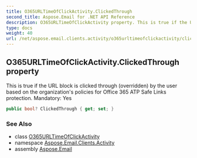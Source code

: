 ```yaml
---
title: O365URLTimeOfClickActivity.ClickedThrough
second_title: Aspose.Email for .NET API Reference
description: O365URLTimeOfClickActivity property. This is true if the URL block is clicked through overridden by the user based on the organizations policies for Office 365 ATP Safe Links protection. Mandatory Yes
type: docs
weight: 40
url: /net/aspose.email.clients.activity/o365urltimeofclickactivity/clickedthrough/
---
```

## O365URLTimeOfClickActivity.ClickedThrough property

This is true if the URL block is clicked through (overridden) by the user based on the organization's policies for Office 365 ATP Safe Links protection. Mandatory: Yes

```csharp
public bool? ClickedThrough { get; set; }
```

### See Also

* class [O365URLTimeOfClickActivity](../)
* namespace [Aspose.Email.Clients.Activity](../../o365urltimeofclickactivity/)
* assembly [Aspose.Email](../../../)



